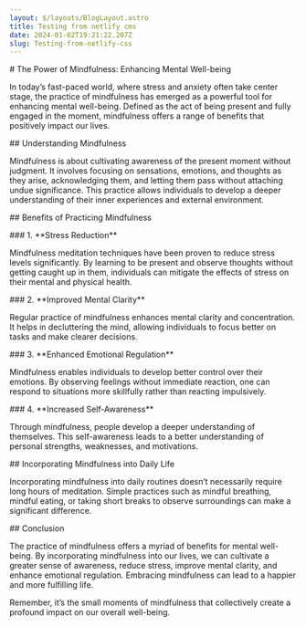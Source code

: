 ```yaml
---
layout: $/layouts/BlogLayout.astro
title: Testing from netlify cms
date: 2024-01-02T19:21:22.207Z
slug: Testing-from-netlify-css
---
```

\# The Power of Mindfulness: Enhancing Mental Well-being



In today’s fast-paced world, where stress and anxiety often take center stage, the practice of mindfulness has emerged as a powerful tool for enhancing mental well-being. Defined as the act of being present and fully engaged in the moment, mindfulness offers a range of benefits that positively impact our lives.



\## Understanding Mindfulness



Mindfulness is about cultivating awareness of the present moment without judgment. It involves focusing on sensations, emotions, and thoughts as they arise, acknowledging them, and letting them pass without attaching undue significance. This practice allows individuals to develop a deeper understanding of their inner experiences and external environment.



\## Benefits of Practicing Mindfulness



\### 1. \*\*Stress Reduction\*\*

   Mindfulness meditation techniques have been proven to reduce stress levels significantly. By learning to be present and observe thoughts without getting caught up in them, individuals can mitigate the effects of stress on their mental and physical health.



\### 2. \*\*Improved Mental Clarity\*\*

   Regular practice of mindfulness enhances mental clarity and concentration. It helps in decluttering the mind, allowing individuals to focus better on tasks and make clearer decisions.



\### 3. \*\*Enhanced Emotional Regulation\*\*

   Mindfulness enables individuals to develop better control over their emotions. By observing feelings without immediate reaction, one can respond to situations more skillfully rather than reacting impulsively.



\### 4. \*\*Increased Self-Awareness\*\*

   Through mindfulness, people develop a deeper understanding of themselves. This self-awareness leads to a better understanding of personal strengths, weaknesses, and motivations.



\## Incorporating Mindfulness into Daily Life



Incorporating mindfulness into daily routines doesn’t necessarily require long hours of meditation. Simple practices such as mindful breathing, mindful eating, or taking short breaks to observe surroundings can make a significant difference.



\## Conclusion



The practice of mindfulness offers a myriad of benefits for mental well-being. By incorporating mindfulness into our lives, we can cultivate a greater sense of awareness, reduce stress, improve mental clarity, and enhance emotional regulation. Embracing mindfulness can lead to a happier and more fulfilling life.



Remember, it’s the small moments of mindfulness that collectively create a profound impact on our overall well-being.